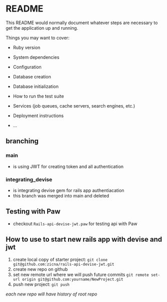 # README

This README would normally document whatever steps are necessary to get the
application up and running.

Things you may want to cover:

* Ruby version

* System dependencies

* Configuration

* Database creation

* Database initialization

* How to run the test suite

* Services (job queues, cache servers, search engines, etc.)

* Deployment instructions

* ...

## branching
 ### main 
 - is using JWT for creating token and all authentication 

 ### integrating_devise
 - is integrating devise gem for rails app authentiacation
 - this branch was merged into main and deleted

## Testing with Paw
- checkout `Rails-api-devise-jwt.paw` for testing api with Paw

## How to use to start new rails app with devise and jwt

1. create local copy of starter project: `git clone git@github.com:zicna/rails-api-devise-jwt.git`
2. create new repo on github
3. set new remote url where we will push future commits `git remote set-url origin git@github.com:yourname/NewProject.git`
4. push new project: `git push`

*each new repo will have history of root repo*
